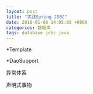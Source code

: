```yaml
---
layout: post
title: "实践Spring JDBC"
date: 2018-01-08 14:05:00 +0800
categories: 数据库
tags: database jdbc java
---
```


*Template

*DaoSupport

异常体系

声明式事物